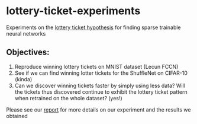 # lottery-ticket-experiments
Experiments on the [lottery ticket hypothesis](https://arxiv.org/abs/1803.03635) for finding sparse trainable neural networks

## Objectives:

1. Reproduce winning lottery tickets on MNIST dataset (Lecun FCCN)
2. See if we can find winning lotter tickets for the ShuffleNet on CIFAR-10 (kinda)
3. Can we discover winning tickets faster by simply using less data? Will the tickets thus discovered continue to exhibit the lottery ticket pattern when retrained on the whole dataset? (yes!)

Please see our [report](file:///home/kevin/development/lonesword.github.io/assets/lottery_ticket_team15_report.pdf) for more details on our experiment and the results we obtained
